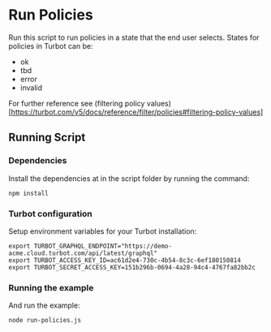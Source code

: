 # Run Policies

Run this script to run policies in a state that the end user selects.
States for policies in Turbot can be:

- ok
- tbd
- error
- invalid

For further reference see (filtering policy values)[https://turbot.com/v5/docs/reference/filter/policies#filtering-policy-values]

## Running Script

### Dependencies

Install the dependencies at in the script folder by running the command:

```shell
npm install
```

### Turbot configuration

Setup environment variables for your Turbot installation:

```shell
export TURBOT_GRAPHQL_ENDPOINT="https://demo-acme.cloud.turbot.com/api/latest/graphql"
export TURBOT_ACCESS_KEY_ID=ac61d2e4-730c-4b54-8c3c-6ef180150814
export TURBOT_SECRET_ACCESS_KEY=151b296b-0694-4a28-94c4-4767fa82bb2c
```

### Running the example

And run the example:

```shell
node run-policies.js
```
